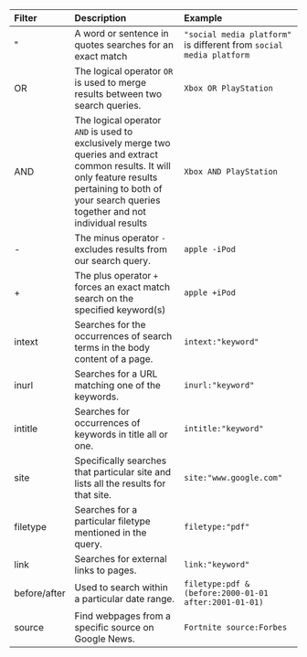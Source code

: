 | Filter          | Description                                        | Example                              |
| :-------------- |:---------------------------------------------------| :------------------------------------|
| " | A word or sentence in quotes searches for an exact match | `"social media platform"` is different from `social media platform` |
| OR |  The logical operator `OR` is used to merge results between two search queries. | `Xbox OR PlayStation` |
| AND | The logical operator `AND` is used to exclusively merge two queries and extract common results. It will only feature results pertaining to both of your search queries together and not individual results | `Xbox AND PlayStation` |
| - | The minus operator `-` excludes results from our search query. | `apple -iPod` |
| + |  The plus operator `+` forces an exact match search on the specified keyword(s) | `apple +iPod` |
| intext      | Searches for the occurrences of search terms in the body content of a page. | `intext:"keyword"` |
| inurl      | Searches for a URL matching one of the keywords. | `inurl:"keyword"` |
| intitle      | Searches for occurrences of keywords in title all or one. | `intitle:"keyword"` |
| site      | Specifically searches that particular site and lists all the results for that site. | `site:"www.google.com"` |
| filetype      | Searches for a particular filetype mentioned in the query. | `filetype:"pdf"` |
| link      | Searches for external links to pages. | `link:"keyword"` |
| before/after      | Used to search within a particular date range. | `filetype:pdf & (before:2000-01-01 after:2001-01-01)` |
| source    | Find webpages from a specific source on Google News. | `Fortnite source:Forbes` |
